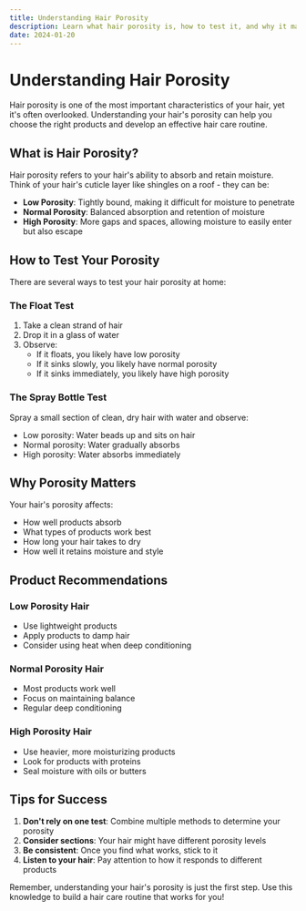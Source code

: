 ```yaml
---
title: Understanding Hair Porosity
description: Learn what hair porosity is, how to test it, and why it matters for your hair care routine
date: 2024-01-20
---
```


# Understanding Hair Porosity

Hair porosity is one of the most important characteristics of your hair, yet it's often overlooked. Understanding your hair's porosity can help you choose the right products and develop an effective hair care routine.

## What is Hair Porosity?

Hair porosity refers to your hair's ability to absorb and retain moisture. Think of your hair's cuticle layer like shingles on a roof - they can be:

- **Low Porosity**: Tightly bound, making it difficult for moisture to penetrate
- **Normal Porosity**: Balanced absorption and retention of moisture
- **High Porosity**: More gaps and spaces, allowing moisture to easily enter but also escape

## How to Test Your Porosity

There are several ways to test your hair porosity at home:

### The Float Test
1. Take a clean strand of hair
2. Drop it in a glass of water
3. Observe:
   - If it floats, you likely have low porosity
   - If it sinks slowly, you likely have normal porosity
   - If it sinks immediately, you likely have high porosity

### The Spray Bottle Test
Spray a small section of clean, dry hair with water and observe:
- Low porosity: Water beads up and sits on hair
- Normal porosity: Water gradually absorbs
- High porosity: Water absorbs immediately

## Why Porosity Matters

Your hair's porosity affects:
- How well products absorb
- What types of products work best
- How long your hair takes to dry
- How well it retains moisture and style

## Product Recommendations

### Low Porosity Hair
- Use lightweight products
- Apply products to damp hair
- Consider using heat when deep conditioning

### Normal Porosity Hair
- Most products work well
- Focus on maintaining balance
- Regular deep conditioning

### High Porosity Hair
- Use heavier, more moisturizing products
- Look for products with proteins
- Seal moisture with oils or butters

## Tips for Success

1. **Don't rely on one test**: Combine multiple methods to determine your porosity
2. **Consider sections**: Your hair might have different porosity levels
3. **Be consistent**: Once you find what works, stick to it
4. **Listen to your hair**: Pay attention to how it responds to different products

Remember, understanding your hair's porosity is just the first step. Use this knowledge to build a hair care routine that works for you!
